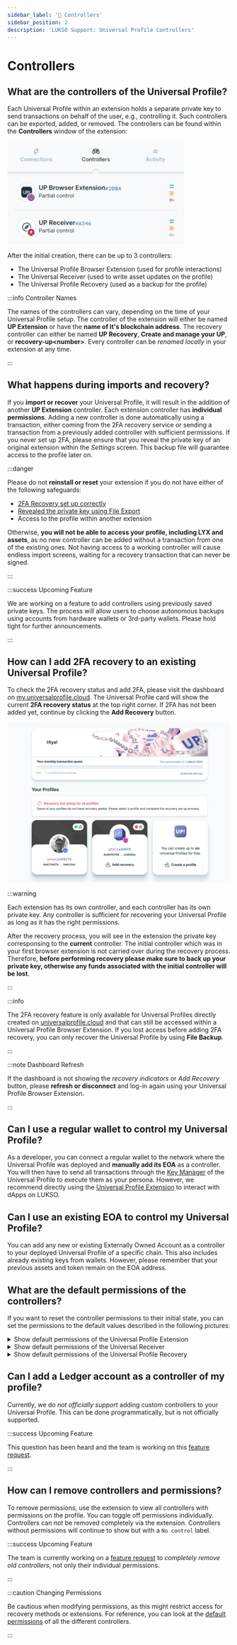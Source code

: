 ```yaml
---
sidebar_label: '🔐 Controllers'
sidebar_position: 2
description: 'LUKSO Support: Universal Profile Controllers'
---
```


# Controllers

## What are the controllers of the Universal Profile?

Each Universal Profile within an extension holds a separate private key to send transactions on behalf of the user, e.g., controlling it. Such controllers can be exported, added, or removed. The controllers can be found within the **Controllers** window of the extension:

<div style={{textAlign: 'center'}}>

<img
    src="/img/extension/controller-window.png"
    alt="Controller Window"
    width="400"
/>

</div>

After the initial creation, there can be up to 3 controllers:

- The Universal Profile Browser Extension (used for profile interactions)
- The Universal Receiver (used to write asset updates on the profile)
- The Universal Profile Recovery (used as a backup for the profile)

:::info Controller Names

The names of the controllers can vary, depending on the time of your Universal Profile setup. The controller of the extension will either be named **UP Extension** or have the **name of it's blockchain address**. The recovery controller can either be named **UP Recovery**, **Create and manage your UP**, or **recovery-up\<number\>**. Every controller can be _renamed locally_ in your extension at any time.

:::

## What happens during imports and recovery?

If you **import or recover** your Universal Profile, it will result in the addition of another **UP Extension** controller. Each extension controller has **individual permissions**. Adding a new controller is done automatically using a transaction, either coming from the 2FA recovery service or sending a transaction from a previously added controller with sufficient permissions. If you never set up 2FA, please ensure that you reveal the private key of an original extension within the _Settings_ screen. This backup file will guarantee access to the profile later on.

:::danger

Please do not **reinstall or reset** your extension if you do not have either of the following safeguards:

- [2FA Recovery set up correctly](./guides/check-2fa-recovery.md)
- [Revealed the private key using File Export](./guides/create-backup.md)
- Access to the profile within another extension

Otherwise, **you will not be able to access your profile, including LYX and assets**, as no new controller can be added without a transaction from one of the existing ones. Not having access to a working controller will cause endless import screens, waiting for a recovery transaction that can never be signed.

:::

:::success Upcoming Feature

We are working on a feature to add controllers using previously saved private keys. The process will allow users to choose autonomous backups using accounts from hardware wallets or 3rd-party wallets. Please hold tight for further announcements.

:::

## How can I add 2FA recovery to an existing Universal Profile?

To check the 2FA recovery status and add 2FA, please visit the dashboard on [my.universalprofile.cloud](https://my.universalprofile.cloud/). The Universal Profile card will show the current **2FA recovery status** at the top right corner. If 2FA has not been added yet, continue by clicking the **Add Recovery** button.

![2FA Recovery Dashboard](/img/general/recovery-dashboard.png)

:::warning

Each extension has its own controller, and each controller has its own private key. Any controller is sufficient for recovering your Universal Profile as long as it has the right permissions.

After the recovery process, you will see in the extension the private key corresponsing to the **current** controller. The initial controller which was in your first browser extension is not carried over during the recovery process. Therefore, **before performing recovery please make sure to back up your private key, otherwise any funds associated with the initial controller will be lost**.

:::

:::info

The 2FA recovery feature is only available for Universal Profiles directly created on [universalprofile.cloud](https://my.universalprofile.cloud/) and that can still be accessed within a Universal Profile Browser Extension. If you lost access before adding 2FA recovery, you can only recover the Universal Profile by using **File Backup**.

:::

:::note Dashboard Refresh

If the dashboard is not showing the _recovery indicators_ or _Add Recovery_ button, please **refresh or disconnect** and log-in again using your Universal Profile Browser Extension.

:::

## Can I use a regular wallet to control my Universal Profile?

As a developer, you can connect a regular wallet to the network where the Universal Profile was deployed and **manually add its EOA** as a controller. You will then have to send all transactions through the [Key Manager](https://docs.lukso.tech/standards/universal-profile/lsp6-key-manager../../standards/universal-profile/lsp6-key-manager) of the Universal Profile to execute them as your persona. However, we recommend directly using the [Universal Profile Extension](https://docs.lukso.tech/install-up-browser-extension) to interact with dApps on LUKSO.

## Can I use an existing EOA to control my Universal Profile?

You can add any new or existing Externally Owned Account as a controller to your deployed Universal Profile of a specific chain. This also includes already existing keys from wallets. However, please remember that your previous assets and token remain on the EOA address.

## What are the default permissions of the controllers?

If you want to reset the controller permissions to their initial state, you can set the permissions to the default values described in the following pictures:

<details>
    <summary>Show default permissions of the Universal Profile Extension</summary>

![Default Permissions of the Universal Profile Extension](../../static/img/extension/default-permission-up-extension.png)

</details>

<details>
    <summary>Show default permissions of the Universal Receiver</summary>

![Default Permissions of the Universal Receiver](../../static/img/extension/default-permission-universal-receiver.png)

</details>

<details>
    <summary>Show default permissions of the Universal Profile Recovery</summary>

![Default Permissions of the Universal Profile Recovery](../../static/img/extension/default-permission-up-recovery.png)

</details>

## Can I add a Ledger account as a controller of my profile?

Currently, we do _not officially support_ adding custom controllers to your Universal Profile. This can be done programmatically, but is not officially supported.

:::success Upcoming Feature

This question has been heard and the team is working on this [feature request](../general/feature-requests.md).

:::

## How can I remove controllers and permissions?

To remove permissions, use the extension to view all controllers with permissions on the profile. You can toggle off permissions individually. Controllers can not be removed completely via the extension. Controllers without permissions will continue to show but with a `No control` label.

:::success Upcoming Feature

The team is currently working on a [feature request](../general/feature-requests.md) to _completely remove old controllers_, not only their individual permissions.

:::

:::caution Changing Permissions

Be cautious when modifying permissions, as this might restrict access for recovery methods or extensions. For reference, you can look at the [default permissions](#what-are-the-default-permissions-of-the-controllers) of all the different controllers.

:::
